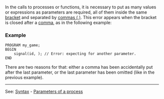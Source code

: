 In the calls to processes or functions, it is necessary to put as many values or expressions as parameters are required, all of them inside the same [bracket]((__).md) and separated by [commas (,)](comma.md). This error appears when the bracket is closed after a [comma](comma.md), as in the following example:

### Example
```
PROGRAM my_game;
BEGIN
    signal(id, ); // Error: expecting for another parameter.
END
```


There are two reasons for that: either a comma has been accidentally put after the last parameter, or the last parameter has been omitted (like in the previous example).

---------------------------------------
See: [Syntax](syntax_of_a_programdot.md) - [Parameters of a process](parameters_of_a_processdot.md)

